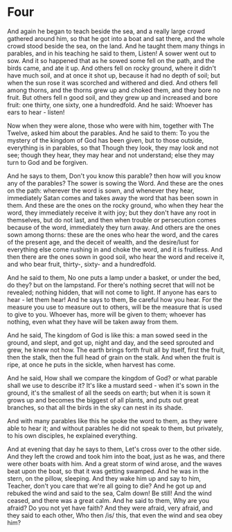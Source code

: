 # Four

And again he began to teach beside the sea, and a really large crowd gathered around him, so that he got into a boat and sat there, and the whole crowd stood beside the sea, on the land. And he taught them many things in parables, and in his teaching he said to them, Listen! A sower went out to sow. And it so happened that as he sowed some fell on the path, and the birds came, and ate it up. And others fell on rocky ground, where it didn't have much soil, and at once it shot up, because it had no depth of soil; but when the sun rose it was scorched and withered and died. And others fell among thorns, and the thorns grew up and choked them, and they bore no fruit. But others fell n good soil, and they grew up and increased and bore fruit: one thirty, one sixty, one a hundredfold. And he said: Whoever has ears to hear - listen!

Now when they were alone, those who were with him, together with The Twelve, asked him about the parables. And he said to them: To you the mystery of the kingdom of God has been given, but to those outside, everything is in parables, so that  Though they look, they may look and not see;  though they hear, they may hear and not understand;  else they may turn to God and be forgiven.

And he says to them, Don't you know this parable? then how will you know any of the parables? The sower is sowing the Word. And these are the ones on the path: wherever the word is sown, and whenever they hear, immediately Satan comes and takes away the word that has been sown in them. And these are the ones on the rocky ground, who when they hear the word, they immediately receive it with joy; but they don't have any root in themselves, but do not last, and then when trouble or persecution comes because of the word, immediately they turn away. And others are the ones sown among thorns: these are the ones who hear the word, and the cares of the present age, and the deceit of wealth, and the desire/lust for everything else come rushing in and choke the word, and it is fruitless. And then there are the ones sown in good soil, who hear the word and receive it, and who bear fruit, thirty-, sixty- and a hundredfold.

And he said to them, No one puts a lamp under a basket, or under the bed, do they? but on the lampstand. For there's nothing secret that will not be revealed; nothing hidden, that will not come to light. If anyone has ears to hear - let them hear! And he says to them, Be careful how you hear. For the measure you use to measure out to others, will be the measure that is used to give to you. Whoever has, more will be given to them; whoever has nothing, even what they have will be taken away from them.  

And he said, The kingdom of God is like this: a man sowed seed in the ground, and slept, and got up, night and day, and the seed sprouted and grew, he knew not how. The earth brings forth fruit all by itself, first the fruit, then the stalk, then the full head of grain on the stalk. And when the fruit is ripe, at once he puts in the sickle, when harvest has come.

And he said, How shall we compare the kingdom of God? or what parable shall we use to describe it? It's like a mustard seed - when it's sown in the ground, it's the smallest of all the seeds on earth; but when it is sown it grows up and becomes the biggest of all plants, and puts out great branches, so that all the birds in the sky can nest in its shade.

And with many parables like this he spoke the word to them, as they were able to hear it; and without parables he did not speak to them, but privately, to his own disciples, he explained everything.

And at evening that day he says to them, Let's cross over to the other side. And they left the crowd and took him into the boat, just as he was, and there were other boats with him. And a great storm of wind arose, and the waves beat upon the boat, so that it was getting swamped. And he was in the stern, on the pillow, sleeping. And they wake him up and say to him, Teacher, don't you care that we're all going to die? And he got up and rebuked the wind and said to the sea, Calm down! Be still! And the wind ceased, and there was a great calm. And he said to them, Why are you afraid? Do you not yet have faith? And they were afraid, very afraid, and they said to each other, Who then /is/ this, that even the wind and sea obey him?

